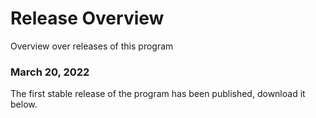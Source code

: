 # Release Overview
Overview over releases of this program

### March 20, 2022
The first stable release of the program has been published, download it below.
